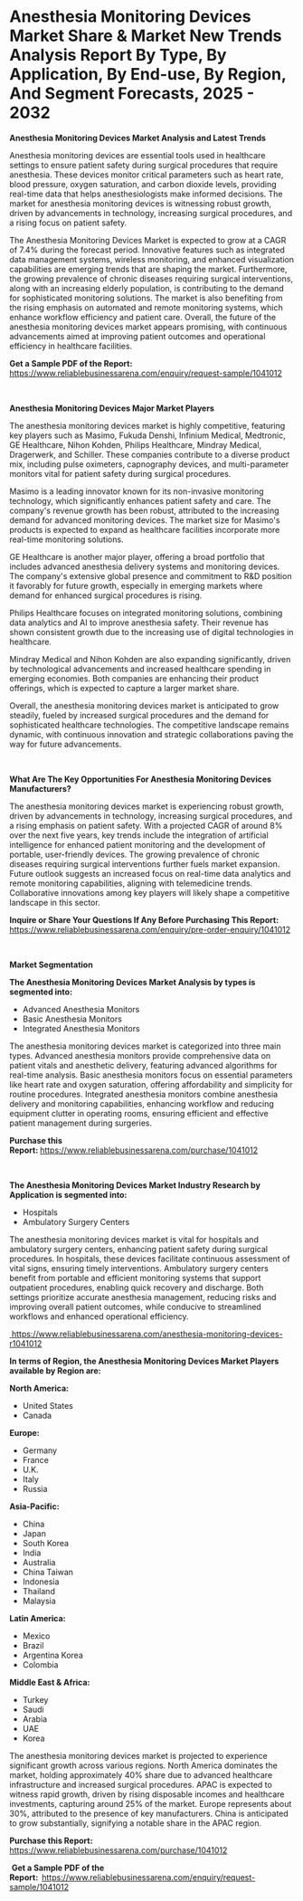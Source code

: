 <p><h1>Anesthesia Monitoring Devices Market Share & Market New Trends Analysis Report By Type, By Application, By End-use, By Region, And Segment Forecasts, 2025 - 2032</h1></p><p><strong>Anesthesia Monitoring Devices Market Analysis and Latest Trends</strong></p>
<p><p>Anesthesia monitoring devices are essential tools used in healthcare settings to ensure patient safety during surgical procedures that require anesthesia. These devices monitor critical parameters such as heart rate, blood pressure, oxygen saturation, and carbon dioxide levels, providing real-time data that helps anesthesiologists make informed decisions. The market for anesthesia monitoring devices is witnessing robust growth, driven by advancements in technology, increasing surgical procedures, and a rising focus on patient safety. </p><p>The Anesthesia Monitoring Devices Market is expected to grow at a CAGR of 7.4% during the forecast period. Innovative features such as integrated data management systems, wireless monitoring, and enhanced visualization capabilities are emerging trends that are shaping the market. Furthermore, the growing prevalence of chronic diseases requiring surgical interventions, along with an increasing elderly population, is contributing to the demand for sophisticated monitoring solutions. The market is also benefiting from the rising emphasis on automated and remote monitoring systems, which enhance workflow efficiency and patient care. Overall, the future of the anesthesia monitoring devices market appears promising, with continuous advancements aimed at improving patient outcomes and operational efficiency in healthcare facilities.</p></p>
<p><strong>Get a Sample PDF of the Report:&nbsp;</strong> <a href="https://www.reliablebusinessarena.com/enquiry/request-sample/1041012?utm_campaign=1891&utm_medium=2&utm_source=Github&utm_content=ia&utm_term=13042025&utm_id=anesthesia-monitoring-devices">https://www.reliablebusinessarena.com/enquiry/request-sample/1041012</a></p>
<p>&nbsp;</p>
<p><strong>Anesthesia Monitoring Devices Major Market Players</strong></p>
<p><p>The anesthesia monitoring devices market is highly competitive, featuring key players such as Masimo, Fukuda Denshi, Infinium Medical, Medtronic, GE Healthcare, Nihon Kohden, Philips Healthcare, Mindray Medical, Dragerwerk, and Schiller. These companies contribute to a diverse product mix, including pulse oximeters, capnography devices, and multi-parameter monitors vital for patient safety during surgical procedures.</p><p>Masimo is a leading innovator known for its non-invasive monitoring technology, which significantly enhances patient safety and care. The company's revenue growth has been robust, attributed to the increasing demand for advanced monitoring devices. The market size for Masimo's products is expected to expand as healthcare facilities incorporate more real-time monitoring solutions.</p><p>GE Healthcare is another major player, offering a broad portfolio that includes advanced anesthesia delivery systems and monitoring devices. The company's extensive global presence and commitment to R&D position it favorably for future growth, especially in emerging markets where demand for enhanced surgical procedures is rising.</p><p>Philips Healthcare focuses on integrated monitoring solutions, combining data analytics and AI to improve anesthesia safety. Their revenue has shown consistent growth due to the increasing use of digital technologies in healthcare.</p><p>Mindray Medical and Nihon Kohden are also expanding significantly, driven by technological advancements and increased healthcare spending in emerging economies. Both companies are enhancing their product offerings, which is expected to capture a larger market share.</p><p>Overall, the anesthesia monitoring devices market is anticipated to grow steadily, fueled by increased surgical procedures and the demand for sophisticated healthcare technologies. The competitive landscape remains dynamic, with continuous innovation and strategic collaborations paving the way for future advancements.</p></p>
<p>&nbsp;</p>
<p><strong>What Are The Key Opportunities For Anesthesia Monitoring Devices Manufacturers?</strong></p>
<p><p>The anesthesia monitoring devices market is experiencing robust growth, driven by advancements in technology, increasing surgical procedures, and a rising emphasis on patient safety. With a projected CAGR of around 8% over the next five years, key trends include the integration of artificial intelligence for enhanced patient monitoring and the development of portable, user-friendly devices. The growing prevalence of chronic diseases requiring surgical interventions further fuels market expansion. Future outlook suggests an increased focus on real-time data analytics and remote monitoring capabilities, aligning with telemedicine trends. Collaborative innovations among key players will likely shape a competitive landscape in this sector.</p></p>
<p><strong>Inquire or Share Your Questions If Any Before Purchasing This Report:</strong> <a href="https://www.reliablebusinessarena.com/enquiry/pre-order-enquiry/1041012?utm_campaign=1891&utm_medium=2&utm_source=Github&utm_content=ia&utm_term=13042025&utm_id=anesthesia-monitoring-devices">https://www.reliablebusinessarena.com/enquiry/pre-order-enquiry/1041012</a></p>
<p>&nbsp;</p>
<p><strong>Market Segmentation</strong></p>
<p><strong>The Anesthesia Monitoring Devices Market Analysis by types is segmented into:</strong></p>
<p><ul><li>Advanced Anesthesia Monitors</li><li>Basic Anesthesia Monitors</li><li>Integrated Anesthesia Monitors</li></ul></p>
<p><p>The anesthesia monitoring devices market is categorized into three main types. Advanced anesthesia monitors provide comprehensive data on patient vitals and anesthetic delivery, featuring advanced algorithms for real-time analysis. Basic anesthesia monitors focus on essential parameters like heart rate and oxygen saturation, offering affordability and simplicity for routine procedures. Integrated anesthesia monitors combine anesthesia delivery and monitoring capabilities, enhancing workflow and reducing equipment clutter in operating rooms, ensuring efficient and effective patient management during surgeries.</p></p>
<p><strong>Purchase this Report:&nbsp;</strong><a href="https://www.reliablebusinessarena.com/purchase/1041012?utm_campaign=1891&utm_medium=2&utm_source=Github&utm_content=ia&utm_term=13042025&utm_id=anesthesia-monitoring-devices">https://www.reliablebusinessarena.com/purchase/1041012</a></p>
<p>&nbsp;</p>
<p><strong>The Anesthesia Monitoring Devices Market Industry Research by Application is segmented into:</strong></p>
<p><ul><li>Hospitals</li><li>Ambulatory Surgery Centers</li></ul></p>
<p><p>The anesthesia monitoring devices market is vital for hospitals and ambulatory surgery centers, enhancing patient safety during surgical procedures. In hospitals, these devices facilitate continuous assessment of vital signs, ensuring timely interventions. Ambulatory surgery centers benefit from portable and efficient monitoring systems that support outpatient procedures, enabling quick recovery and discharge. Both settings prioritize accurate anesthesia management, reducing risks and improving overall patient outcomes, while conducive to streamlined workflows and enhanced operational efficiency.</p></p>
<p><a href="https://www.reliablebusinessarena.com/anesthesia-monitoring-devices-r1041012?utm_campaign=1891&utm_medium=2&utm_source=Github&utm_content=ia&utm_term=13042025&utm_id=anesthesia-monitoring-devices">&nbsp;https://www.reliablebusinessarena.com/anesthesia-monitoring-devices-r1041012</a></p>
<p><strong>In terms of Region, the Anesthesia Monitoring Devices Market Players available by Region are:</strong></p>
<p>
    <p> <strong> North America: </strong>
        <ul>
            <li>United States</li>
            <li>Canada</li>
        </ul>
        </p> 
    <p> <strong> Europe: </strong>
        <ul>
            <li>Germany</li>
            <li>France</li>
            <li>U.K.</li>
            <li>Italy</li>
            <li>Russia</li>
        </ul>
        </p> 
    <p> <strong> Asia-Pacific: </strong>
        <ul>
            <li>China</li>
            <li>Japan</li>
            <li>South Korea</li>
            <li>India</li>
            <li>Australia</li>
            <li>China Taiwan</li>
            <li>Indonesia</li>
            <li>Thailand</li>
            <li>Malaysia</li>
        </ul>
        </p> 
    <p> <strong> Latin America: </strong>
        <ul>
            <li>Mexico</li>
            <li>Brazil</li>
            <li>Argentina Korea</li>
            <li>Colombia</li>
        </ul>
        </p> 
    <p> <strong> Middle East & Africa: </strong>
        <ul>
            <li>Turkey</li>
            <li>Saudi</li>
            <li>Arabia</li>
            <li>UAE</li>
            <li>Korea</li>
        </ul>
    </p>
    </p>
<p><p>The anesthesia monitoring devices market is projected to experience significant growth across various regions. North America dominates the market, holding approximately 40% share due to advanced healthcare infrastructure and increased surgical procedures. APAC is expected to witness rapid growth, driven by rising disposable incomes and healthcare investments, capturing around 25% of the market. Europe represents about 30%, attributed to the presence of key manufacturers. China is anticipated to grow substantially, signifying a notable share in the APAC region.</p></p>
<p><strong>Purchase this Report: </strong><a href="https://www.reliablebusinessarena.com/purchase/1041012?utm_campaign=1891&utm_medium=2&utm_source=Github&utm_content=ia&utm_term=13042025&utm_id=anesthesia-monitoring-devices">https://www.reliablebusinessarena.com/purchase/1041012</a></p>
<p>&nbsp;<strong>Get a Sample PDF of the Report:&nbsp;&nbsp;</strong><a href="https://www.reliablebusinessarena.com/enquiry/request-sample/1041012?utm_campaign=1891&utm_medium=2&utm_source=Github&utm_content=ia&utm_term=13042025&utm_id=anesthesia-monitoring-devices">https://www.reliablebusinessarena.com/enquiry/request-sample/1041012</a></p>
<p><strong></strong></p>
<p><p></p><p></p><p></p></p>